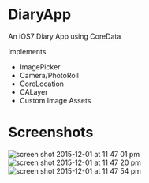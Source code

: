 DiaryApp
========

An iOS7 Diary App using CoreData

Implements
- ImagePicker
- Camera/PhotoRoll
- CoreLocation
- CALayer
- Custom Image Assets



Screenshots
========

![screen shot 2015-12-01 at 11 47 01 pm](https://cloud.githubusercontent.com/assets/12906173/11509756/fdeb6da8-9885-11e5-9a97-0de5ed33a5f5.png)
![screen shot 2015-12-01 at 11 47 20 pm](https://cloud.githubusercontent.com/assets/12906173/11509758/007bef3e-9886-11e5-9ba0-45d1616e1a6f.png)
![screen shot 2015-12-01 at 11 47 54 pm](https://cloud.githubusercontent.com/assets/12906173/11509760/046d6f00-9886-11e5-91bb-026996433348.png)
